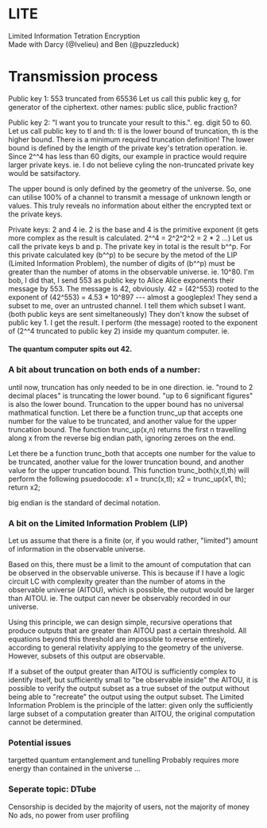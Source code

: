 # LITE
Limited Information Tetration Encryption  
Made with Darcy (@Ivelieu) and Ben (@puzzleduck)

# Transmission process

Public key 1: 553 truncated from 65536
Let us call this public key g, for generator of the ciphertext. 
other names: public slice, public fraction?

Public key 2: "I want you to truncate your result to this.". eg. digit 50 to 60.
Let us call public key to tl and th: tl is the lower bound of truncation, th is the higher bound.
There is a minimum required truncation definition! The lower bound is defined by the length of the private key's tetration operation. ie. Since 2^^4 has less than 60 digits, our example in practice would require larger private keys. ie. I do not believe cyling the non-truncated private key would be satsifactory.

The upper bound is only defined by the geometry of the universe. So, one can utilise 100% of a channel to transmit a message of unknown length or values. This truly reveals no information about either the encrypted text or the private keys.

Private keys: 2 and 4
ie. 2 is the base and 4 is the primitive exponent 
(it gets more complex as the result is calculated. 2^^4 = 2^2^2^2 = 2 * 2 ...)
Let us call the private keys b and p.
The private key in total is the result b^^p. For this private calculated key (b^^p) to be secure by the metod of the LIP (Limited Information Problem), the number of digits of (b^^p) must be greater than the number of atoms in the observable universe. ie. 10^80.
I'm bob, I did that, I send 553 as public key to Alice
Alice exponents their message by 553.
The message is 42, obviously.
42 = (42^553) rooted to the exponent of (42^553)
= 4.53 * 10^897 --- almost a googleplex!
They send a subset to me, over an untrusted channel. I tell them which subset I want. 
(both public keys are sent simeltaneously)
They don't know the subset of public key 1.
I get the result. I perform (the message) rooted to the exponent of (2^^4 truncated to public key 2) inside my quantum computer.
ie. 

#### The quantum computer spits out 42. 


### A bit about truncation on both ends of a number:
until now, truncation has only needed to be in one direction. ie. "round to 2 decimal places" is truncating the lower bound. "up to 6 significant figures" is also the lower bound. Truncation to the upper bound has no universal mathmatical function. 
Let there be a function trunc_up that accepts one number for the value to be truncated, and another value for the upper truncation bound. The function trunc_up(x,n) returns the first n travelling along x from the reverse big endian path, ignoring zeroes on the end. 

Let there be a function trunc_both that accepts one number for the value to be truncated, another value for the lower truncation bound, and another value for the upper truncation bound. This function trunc_both(x,tl,th) will perform the following psuedocode:
x1 = trunc(x,tl);
x2 = trunc_up(x1, th);
return x2;

big endian is the standard of decimal notation.


### A bit on the Limited Information Problem (LIP)
Let us assume that there is a finite (or, if you would rather, "limited") amount of information in the observable universe.

Based on this, there must be a limit to the amount of computation that can be observed in the observable universe. This is because if I have a logic circuit LC with complexity greater than the number of atoms in the observable universe (AITOU), which is possible, the output would be larger than AITOU. ie. The output can never be observably recorded in our universe.

Using this principle, we can design simple, recursive operations that produce outputs that are greater than AITOU past a certain threshold. All equations beyond this threshold are impossible to reverse entirely, according to general relativity applying to the geometry of the universe. However, subsets of this output are observable.

If a subset of the output greater than AITOU is sufficiently complex to identify itself, but sufficiently small to "be observable inside" the AITOU, it is possible to verify the output subset as a true subset of the output without being able to "recreate" the output using the output subset. The Limited Information Problem is the principle of the latter: given only the sufficiently large subset of a computation greater than AITOU, the original computation cannot be determined.



### Potential issues  
targetted quantum entanglement and tunelling
Probably requires more energy than contained in the universe ...




### Seperate topic: DTube
Censorship is decided by the majority of users, not the majority of money
No ads, no power from user profiling